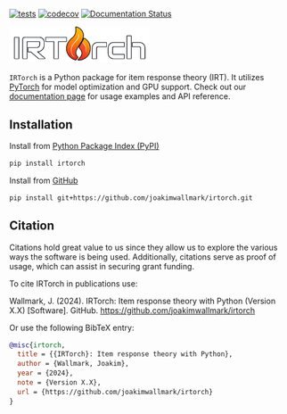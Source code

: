 [![tests](https://github.com/joakimwallmark/irtorch/actions/workflows/tests.yml/badge.svg)](https://github.com/joakimwallmark/irtorch/actions/workflows/tests.yml)
[![codecov](https://codecov.io/github/joakimwallmark/irtorch/graph/badge.svg?token=0TPDVGIUZ2)](https://codecov.io/github/joakimwallmark/irtorch)
[![Documentation Status](https://readthedocs.org/projects/irtorch/badge/?version=latest)](https://irtorch.readthedocs.io/en/latest/?badge=latest)

<img src="https://raw.githubusercontent.com/joakimwallmark/irtorch/main/docs/source/_static/logo_readme.png" alt="IRTorch" style="width: 50%;">

`IRTorch` is a Python package for item response theory (IRT). It utilizes [PyTorch](https://pytorch.org/) for model optimization and GPU support.
Check out our [documentation page](https://irtorch.readthedocs.io/en/latest/) for usage examples and API reference.

## Installation
Install from [Python Package Index (PyPI)](https://pypi.org/project/irtorch/)
```bash
pip install irtorch
```

Install from [GitHub](https://github.com/joakimwallmark/irtorch)
```bash
pip install git+https://github.com/joakimwallmark/irtorch.git
```

## Citation
Citations hold great value to us since they allow us to explore the various ways the software is being used. Additionally, citations serve as proof of usage, which can assist in securing grant funding.

To cite IRTorch in publications use:

Wallmark, J. (2024). IRTorch: Item response theory with Python (Version X.X) [Software]. GitHub. https://github.com/joakimwallmark/irtorch

Or use the following BibTeX entry:

```bibtex
@misc{irtorch,
  title = {{IRTorch}: Item response theory with Python},
  author = {Wallmark, Joakim},
  year = {2024},
  note = {Version X.X},
  url = {https://github.com/joakimwallmark/irtorch}
}
```
